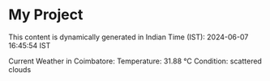 # My Project

This content is dynamically generated in Indian Time (IST): 2024-06-07 16:45:54 IST


Current Weather in Coimbatore:
Temperature: 31.88 °C
Condition: scattered clouds
